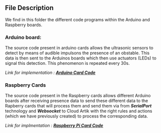 ## File Description
We find in this folder the different code programs within the Arduino and Raspberry boards.

### Arduino board:
The source code present in arduino cards allows the ultrasonic sensors to detect by means of audible impulsons the presence of an obstable. This
data is then sent to the Arduinos boards which then use actuators (LEDs) to signal this detection.
This phenomenon is repeated every 30s.

_Link for implementation :_ [***Arduino Card Code***](https://github.com/AbdramCoulby/PerBAC/tree/master/hardware/arduino) 

### Raspberry Cards
The source code present in the Raspberry cards allows different Arduino boards after receiving presence data
to send these different data to the Rapberry cards that will process them and send them via
from ***SerialPort*** technology and ***Websocket*** to Cloud Artik with the right rules and actions (which we have previously created) to process the corresponding data.

_Link for implmentation :_ [***Raspberry Pi Card Code***](https://github.com/AbdramCoulby/PerBAC/tree/master/hardware/raspberry%20pi) 
